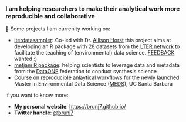 
### I am helping researchers to make their analytical work more reproducible and collaborative

🔭 Some projects I am currenlty working on:

- [lterdatasampler](https://lter.github.io/lterdatasampler/): Co-led with Dr. [Allison Horst](https://www.allisonhorst.com/) this project aims at developing an R package with 28 datasets from the [LTER network](https://lternet.edu/) to facilitate the teaching of (environmental) data science. [FEEDBACK](https://github.com/lter/lterdatasampler/issues) wanted :) 
- [metjam R package](https://nceas.github.io/metajam/): helping scientists to leverage data and metadata from the [DataONE](https://www.dataone.org/) federation to conduct synthesis science
- [Course on reproducible anlaytical workflows](https://brunj7.github.io/EDS-214-analytical-workflows/) for the newly launched Master in Environmental Data Science ([MEDS](https://ucsb-meds.github.io/)), UC Santa Barbara


if you want to know more: 

- **My personal website**: https://brunj7.github.io/
- **Twitter handle**: [@brunj7](https://twitter.com/brunj7)
